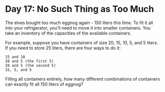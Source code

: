 # Day 17: No Such Thing as Too Much

The elves bought too much eggnog again - 150 liters this time. To fit it all into your refrigerator, you'll need to move it into smaller containers. You take an inventory of the capacities of the available containers.

For example, suppose you have containers of size 20, 15, 10, 5, and 5 liters. If you need to store 25 liters, there are four ways to do it:

````
15 and 10
20 and 5 (the first 5)
20 and 5 (the second 5)
15, 5, and 5
````

Filling all containers entirely, how many different combinations of containers can exactly fit all 150 liters of eggnog?
